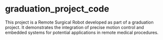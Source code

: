 # graduation_project_code
This project is a Remote Surgical Robot developed as part of a graduation project. It demonstrates the integration of precise motion control and embedded systems for potential applications in remote medical procedures.

